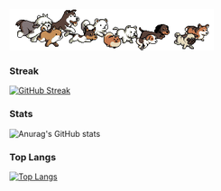 ![](./dog_running.gif)
### Streak
[![GitHub Streak](https://streak-stats.demolab.com?user=DarkAlessa&theme=dark)](https://git.io/streak-stats)
### Stats
![Anurag's GitHub stats](https://github-readme-stats.vercel.app/api?username=DarkAlessa&theme=gruvbox&show_icons=true)
### Top Langs
[![Top Langs](https://github-readme-stats.vercel.app/api/top-langs/?username=DarkAlessa&layout=compact)](https://github.com/anuraghazra/github-readme-stats)
